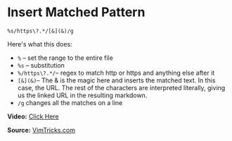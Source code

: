 # Insert Matched Pattern

```
%s/https\?.*/[&](&)/g
```

Here's what this does:
- `%` – set the range to the entire file
- `%s` – substitution
- `%/https\?.*/`– regex to match http or https and anything else after it
- `[&](&)`– The & is the magic here and inserts the matched text. In this case, the URL. The rest of the characters are interpreted literally, giving us the linked URL in the resulting markdown.
- `/g` changes all the matches on a line

**Video:** [Click Here](/resources/use-match.mp4)

**Source:** [VimTricks.com](https://vimtricks.com/p/vimtrick-insert-matched-pattern/)
